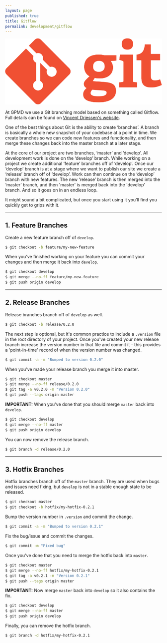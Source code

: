 ```yaml
---
layout: page
published: true
title: Gitflow
permalink: development/gitflow
---
```


![Git-Logo-1788C.png](/assets/uploads/Git-Logo-1788C.png)

<p class="lead">At GPMD we use a Git branching model based on something called Gitflow. Full details can be found on <a href="http://nvie.com/posts/a-successful-git-branching-model/" title="Gitflow">Vincent Driessen's website</a>.</p>

One of the best things about Git is the ability to create ‘branches’. A branch is basically a whole new snapshot of your codebase at a point in time. We create branches so we can code new features and functionality, and then merge these changes back into the master branch at a later stage.

At the core of our project are two branches, ‘master’ and ‘develop’. All development work is done on the ‘develop’ branch. While working on a project we create additional ‘feature’ branches off of ‘develop’. Once our ‘develop’ branch is at a stage where we want to publish our site we create a ‘release’ branch off of ‘develop’. Work can then continue on the ‘develop’ branch with new features. The new ‘release’ branch is then merged into the ‘master’ branch, and then 'master' is merged back into the 'develop' branch. And so it goes on in an endless loop.

It might sound a bit complicated, but once you start using it you’ll find you quickly get to grips with it.

---

## 1. Feature Branches

Create a new feature branch off of `develop`.

```bash
$ git checkout -b feature/my-new-feature
```

When you've finished working on your feature you can commit your changes and then merge it back into `develop`.

```bash
$ git checkout develop
$ git merge --no-ff feature/my-new-feature
$ git push origin develop
```

---

## 2. Release Branches

Release branches branch off of `develop` as well.

```bash
$ git checkout -b release/0.2.0
```

The next step is optional, but it's common practice to include a `.version` file in the root directory of your project. Once you've created your new release branch increase the version number in that file and commit it - this provides a 'point-in-time' record of when the version number was changed.

```bash
$ git commit -a -m "Bumped to version 0.2.0"
```

When you've made your release branch you merge it into master.

```bash
$ git checkout master
$ git merge --no-ff release/0.2.0
$ git tag -a v0.2.0 -m "Version 0.2.0"
$ git push --tags origin master
```

**IMPORTANT:** When you've done that you should merge `master` back into `develop`.

```bash
$ git checkout develop
$ git merge --no-ff master
$ git push origin develop
```

You can now remove the release branch.

```bash
$ git branch -d release/0.2.0
```

---

## 3. Hotfix Branches

Hotfix branches branch off of the `master` branch. They are used when bugs and issues need fixing, but `develop` is not in a stable enough state to be released.

```bash
$ git checkout master
$ git checkout -b hotfix/my-hotfix-0.2.1
```

Bump the version number in `.version` and commit the change.

```bash
$ git commit -a -m "Bumped to version 0.2.1"
```

Fix the bug/issue and commit the changes.

```bash
$ git commit -m "Fixed bug"
```

Once you've done that you need to merge the hotfix back into `master`.

```bash
$ git checkout master
$ git merge --no-ff hotfix/my-hotfix-0.2.1
$ git tag -a v0.2.1 -m "Version 0.2.1"
$ git push --tags origin master
```

**IMPORTANT:** Now merge `master` back into `develop` so it also contains the fix.

```bash
$ git checkout develop
$ git merge --no-ff master
$ git push origin develop
```

Finally, you can remove the hotfix branch.

```bash
$ git branch -d hotfix/my-hotfix-0.2.1
```